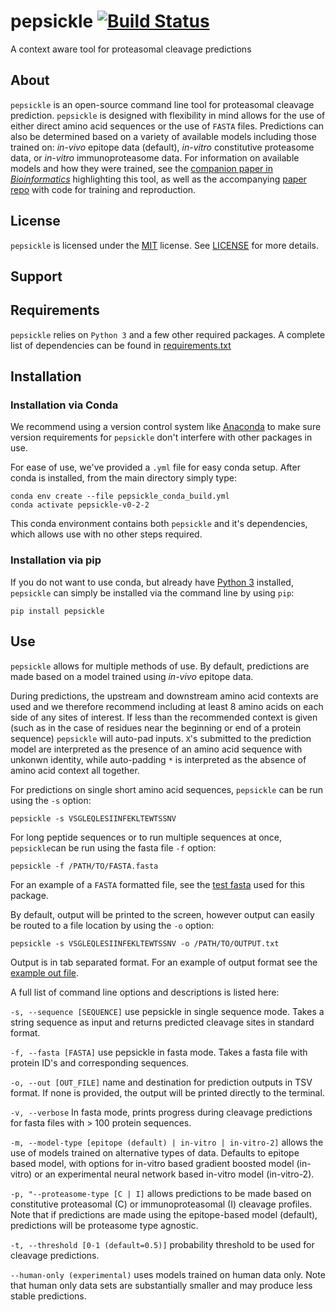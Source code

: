 # pepsickle [![Build Status](https://travis-ci.com/pdxgx/pepsickle.svg?token=MwZdsoYXNWVDeSqTyWLs&branch=master)](https://travis-ci.com/github/pdxgx/pepsickle)
A context aware tool for proteasomal cleavage predictions


## About
`pepsickle` is an open-source command line tool for  proteasomal cleavage prediction. `pepsickle` is designed with flexibility in mind allows for the use of either direct amino acid sequences or the use of `FASTA` files. Predictions can also be determined based on a variety of available models including those trained on: *in-vivo* epitope data (default), *in-vitro* constitutive proteasome data, or *in-vitro* immunoproteasome data. For information on available models and how they were trained, see the [companion paper in *Bioinformatics*](https://academic.oup.com/bioinformatics/advance-article/doi/10.1093/bioinformatics/btab628/6363787) highlighting this tool, as well as the accompanying [paper repo](https://github.com/pdxgx/pepsickle-paper) with code for training and reproduction.

## License 
`pepsickle` is licensed under the [MIT](https://choosealicense.com/licenses/mit/) license. See [LICENSE](https://github.com/pdxgx/pepsickle/blob/master/LICENSE) for more details.

## Support


## Requirements
`pepsickle` relies on `Python 3` and a few other required packages. A complete list of dependencies can be found in [requirements.txt](https://github.com/pdxgx/pepsickle/blob/master/requirements.txt)

## Installation
### Installation via Conda
We recommend using a version control system like [Anaconda](https://docs.anaconda.com/anaconda/install/) to make sure version requirements for `pepsickle` don't interfere with other packages in use. 

For ease of use, we've provided a `.yml` file for easy conda setup. After conda is installed, from the main directory simply type:

```
conda env create --file pepsickle_conda_build.yml 
conda activate pepsickle-v0-2-2
```
This conda environment contains both `pepsickle` and it's dependencies, which allows use with no other steps required.

### Installation via pip

If you do not want to use conda, but already have [Python 3](https://www.python.org/downloads/) installed, `pepsickle` can simply be installed via the command line by using `pip`:

```
pip install pepsickle
```

## Use
`pepsickle` allows for multiple methods of use. By default, predictions are made based on a model trained using *in-vivo* epitope data. 

During predictions, the upstream and downstream amino acid contexts are used and we therefore recommend including at least 8 amino acids on each side of any sites of interest. If less than the recommended context is given (such as in the case of residues near the beginning or end of a protein sequence) `pepsickle` will auto-pad inputs. `X`'s submitted to the prediction model are interpreted as the presence of an amino acid sequence with unkonwn identity, while auto-padding `*` is interpreted as the absence of amino acid context all together. 

For predictions on single short amino acid sequences, `pepsickle` can be run
using the `-s` option:

`pepsickle -s VSGLEQLESIINFEKLTEWTSSNV`

For long peptide sequences or to run multiple sequences at once, `pepsickle`can be run using the fasta file `-f` option:

`pepsickle -f /PATH/TO/FASTA.fasta`

For an example of a `FASTA` formatted file, see the [test fasta](https://github.com/pdxgx/pepsickle/blob/master/tests/P43357.fasta) used for this package.

By default, output will be printed to the screen, however output can easily be routed to a file location by using the `-o` option:

`pepsickle -s VSGLEQLESIINFEKLTEWTSSNV -o /PATH/TO/OUTPUT.txt`

Output is in tab separated format. For an example of output format see the [example out file]().

A full list of command line options and descriptions is listed here:

`-s, --sequence [SEQUENCE]` use pepsickle in single sequence mode. Takes a string sequence as input and returns predicted cleavage sites in standard format.

`-f, --fasta [FASTA]` use pepsickle in fasta mode. Takes a fasta file with protein ID's and corresponding sequences.

`-o, --out [OUT_FILE]` name and destination for prediction outputs in TSV format. If none is provided, the output will be printed directly to the terminal.

`-v, --verbose` In fasta mode, prints progress during cleavage predictions for fasta files with > 100 protein sequences.

`-m, --model-type [epitope (default) | in-vitro | in-vitro-2]` allows the use of models trained on alternative types of data. Defaults to epitope based model, with options for in-vitro based gradient boosted model (in-vitro) or an experimental neural network based in-vitro model (in-vitro-2).

`-p, "--proteasome-type [C | I]` allows predictions to be made based on constitutive proteasomal (C) or immunoproteasomal (I) cleavage profiles. Note that if predictions are made using the epitope-based model (default), predictions will be proteasome type agnostic.

`-t, --threshold [0-1 (default=0.5)]` probability threshold to be used for cleavage predictions.

`--human-only (experimental)` uses models trained on human data only. Note that human only data sets are substantially smaller and may produce less stable predictions.
